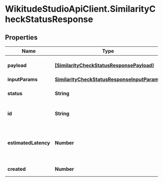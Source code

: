 # WikitudeStudioApiClient.SimilarityCheckStatusResponse

## Properties
Name | Type | Description | Notes
------------ | ------------- | ------------- | -------------
**payload** | [**[SimilarityCheckStatusResponsePayload]**](SimilarityCheckStatusResponsePayload.md) | Array containing job relevant results. | [optional] 
**inputParams** | [**SimilarityCheckStatusResponseInputParams**](SimilarityCheckStatusResponseInputParams.md) |  | [optional] 
**status** | **String** | The status of the asynchronous job. | [optional] 
**id** | **String** | The asynchronous job id. | [optional] 
**estimatedLatency** | **Number** | Recommendation of when to first poll the corresponding status endpoint in milliseconds. | [optional] 
**created** | **Number** | Timestamp of the job creation. | [optional] 


